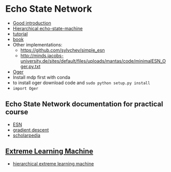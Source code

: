 # Echo State Network
+ [Good introduction](http://www.scholarpedia.org/article/Echo_state_network)
+ [Hierarchical echo-state-machine](http://minds.jacobs-university.de/sites/default/files/uploads/papers/hierarchicalesn_techrep10.pdf)
+ [tutorial](https://www.pdx.edu/sites/www.pdx.edu.sysc/files/Jaeger_TrainingRNNsTutorial.2005.pdf)
+ [book](https://link.springer.com/chapter/10.1007%2F978-3-642-35289-8_36)
+ Other implementations:
	+ https://github.com/sylvchev/simple_esn
	+ http://minds.jacobs-university.de/sites/default/files/uploads/mantas/code/minimalESN_Oger.py.txt
+ [Oger](http://reservoir-computing.org/installing_oger)
+ Install mdp first with conda
+ to install oger download code and `sudo python setup.py install`
+ `import Oger`
## Echo State Network documentation for practical course
+ [ESN](http://minds.jacobs-university.de/sites/default/files/uploads/papers/PracticalESN.pdf)
+ [gradient descent](https://en.wikipedia.org/wiki/Stochastic_gradient_descent)
+ [scholarpedia](http://www.scholarpedia.org/article/Echo_state_network)


## [Extreme Learning Machine](https://en.wikipedia.org/wiki/Extreme_learning_machine)
+ [hierarchical extreme learning machine](http://ieeexplore.ieee.org/document/7280669/)
